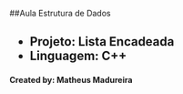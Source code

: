 ##Aula Estrutura de Dados<h2>
  * Projeto: Lista Encadeada
  * Linguagem: C++
  
<h4>Created by: Matheus Madureira <h4>

